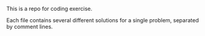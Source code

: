 This is a repo for coding exercise.

Each file contains several different solutions for a single problem, separated by comment lines.
